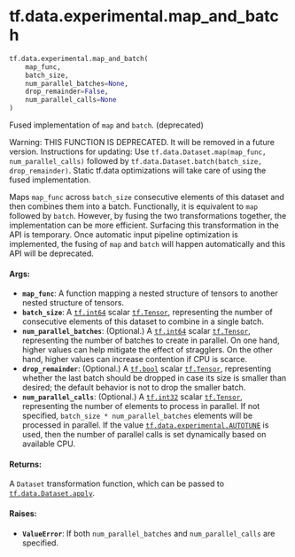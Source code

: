 <div itemscope itemtype="http://developers.google.com/ReferenceObject">
<meta itemprop="name" content="tf.data.experimental.map_and_batch" />
<meta itemprop="path" content="Stable" />
</div>

# tf.data.experimental.map_and_batch

``` python
tf.data.experimental.map_and_batch(
    map_func,
    batch_size,
    num_parallel_batches=None,
    drop_remainder=False,
    num_parallel_calls=None
)
```

Fused implementation of `map` and `batch`. (deprecated)

Warning: THIS FUNCTION IS DEPRECATED. It will be removed in a future version.
Instructions for updating:
Use `tf.data.Dataset.map(map_func, num_parallel_calls)` followed by `tf.data.Dataset.batch(batch_size, drop_remainder)`. Static tf.data optimizations will take care of using the fused implementation.

Maps `map_func` across `batch_size` consecutive elements of this dataset
and then combines them into a batch. Functionally, it is equivalent to `map`
followed by `batch`. However, by fusing the two transformations together, the
implementation can be more efficient. Surfacing this transformation in the API
is temporary. Once automatic input pipeline optimization is implemented,
the fusing of `map` and `batch` will happen automatically and this API will be
deprecated.

#### Args:

* <b>`map_func`</b>: A function mapping a nested structure of tensors to another
    nested structure of tensors.
* <b>`batch_size`</b>: A <a href="../../../tf/dtypes.md#int64"><code>tf.int64</code></a> scalar <a href="../../../tf/Tensor.md"><code>tf.Tensor</code></a>, representing the number of
    consecutive elements of this dataset to combine in a single batch.
* <b>`num_parallel_batches`</b>: (Optional.) A <a href="../../../tf/dtypes.md#int64"><code>tf.int64</code></a> scalar <a href="../../../tf/Tensor.md"><code>tf.Tensor</code></a>,
    representing the number of batches to create in parallel. On one hand,
    higher values can help mitigate the effect of stragglers. On the other
    hand, higher values can increase contention if CPU is scarce.
* <b>`drop_remainder`</b>: (Optional.) A <a href="../../../tf/dtypes.md#bool"><code>tf.bool</code></a> scalar <a href="../../../tf/Tensor.md"><code>tf.Tensor</code></a>, representing
    whether the last batch should be dropped in case its size is smaller than
    desired; the default behavior is not to drop the smaller batch.
* <b>`num_parallel_calls`</b>: (Optional.) A <a href="../../../tf/dtypes.md#int32"><code>tf.int32</code></a> scalar <a href="../../../tf/Tensor.md"><code>tf.Tensor</code></a>,
    representing the number of elements to process in parallel. If not
    specified, `batch_size * num_parallel_batches` elements will be processed
    in parallel. If the value <a href="../../../tf/data/experimental.md#AUTOTUNE"><code>tf.data.experimental.AUTOTUNE</code></a> is used, then
    the number of parallel calls is set dynamically based on available CPU.


#### Returns:

A `Dataset` transformation function, which can be passed to
<a href="../../../tf/data/Dataset.md#apply"><code>tf.data.Dataset.apply</code></a>.


#### Raises:

* <b>`ValueError`</b>: If both `num_parallel_batches` and `num_parallel_calls` are
    specified.